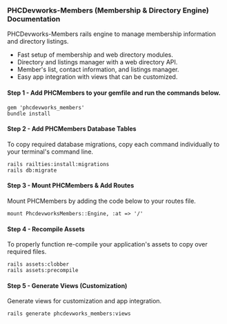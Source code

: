 ### PHCDevworks-Members (Membership & Directory Engine) Documentation
PHCDevworks-Members rails engine to manage membership information and directory listings.  

* Fast setup of membership and web directory modules.
* Directory and listings manager with a web directory API.
* Member's list, contact information, and listings manager.
* Easy app integration with views that can be customized.

#### Step 1 - Add PHCMembers to your gemfile and run the commands below.   

	gem 'phcdevworks_members'
	bundle install

#### Step 2 - Add PHCMembers Database Tables  
To copy required database migrations, copy each command individually to your terminal's command line.  

	rails railties:install:migrations
	rails db:migrate

#### Step 3 - Mount PHCMembers & Add Routes
Mount PHCMembers by adding the code below to your routes file.  

	mount PhcdevworksMembers::Engine, :at => '/'

#### Step 4 - Recompile Assets  
To properly function re-compile your application's assets to copy over required files.

	rails assets:clobber
	rails assets:precompile  

#### Step 5 - Generate Views  (Customization)
Generate views for customization and app integration.  

	rails generate phcdevworks_members:views
